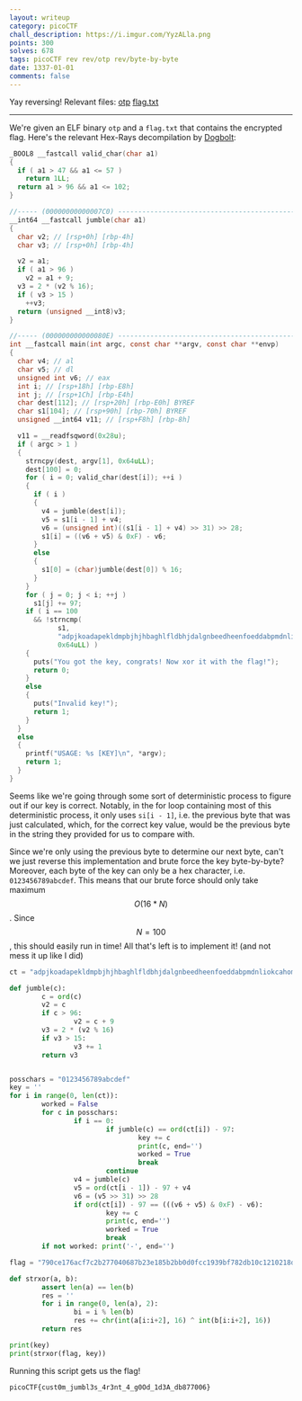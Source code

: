 ```yaml
---
layout: writeup
category: picoCTF
chall_description: https://i.imgur.com/YyzALla.png
points: 300
solves: 678
tags: picoCTF rev rev/otp rev/byte-by-byte
date: 1337-01-01
comments: false
---
```


Yay reversing! Relevant files: [otp](https://github.com/Nightxade/ctf-writeups/tree/master/assets/CTFs/picoCTF/otp) [flag.txt](https://github.com/Nightxade/ctf-writeups/tree/master/assets/CTFs/picoCTF/otp-flag.txt)  

---
<script
  src="https://cdn.mathjax.org/mathjax/latest/MathJax.js?config=TeX-AMS-MML_HTMLorMML"
  type="text/javascript">
</script>

We're given an ELF binary `otp` and a `flag.txt` that contains the encrypted flag. Here's the relevant Hex-Rays decompilation by [Dogbolt](https://dogbolt.org/):  

```c
_BOOL8 __fastcall valid_char(char a1)
{
  if ( a1 > 47 && a1 <= 57 )
    return 1LL;
  return a1 > 96 && a1 <= 102;
}

//----- (00000000000007C0) ----------------------------------------------------
__int64 __fastcall jumble(char a1)
{
  char v2; // [rsp+0h] [rbp-4h]
  char v3; // [rsp+0h] [rbp-4h]

  v2 = a1;
  if ( a1 > 96 )
    v2 = a1 + 9;
  v3 = 2 * (v2 % 16);
  if ( v3 > 15 )
    ++v3;
  return (unsigned __int8)v3;
}

//----- (000000000000080E) ----------------------------------------------------
int __fastcall main(int argc, const char **argv, const char **envp)
{
  char v4; // al
  char v5; // dl
  unsigned int v6; // eax
  int i; // [rsp+18h] [rbp-E8h]
  int j; // [rsp+1Ch] [rbp-E4h]
  char dest[112]; // [rsp+20h] [rbp-E0h] BYREF
  char s1[104]; // [rsp+90h] [rbp-70h] BYREF
  unsigned __int64 v11; // [rsp+F8h] [rbp-8h]

  v11 = __readfsqword(0x28u);
  if ( argc > 1 )
  {
    strncpy(dest, argv[1], 0x64uLL);
    dest[100] = 0;
    for ( i = 0; valid_char(dest[i]); ++i )
    {
      if ( i )
      {
        v4 = jumble(dest[i]);
        v5 = s1[i - 1] + v4;
        v6 = (unsigned int)((s1[i - 1] + v4) >> 31) >> 28;
        s1[i] = ((v6 + v5) & 0xF) - v6;
      }
      else
      {
        s1[0] = (char)jumble(dest[0]) % 16;
      }
    }
    for ( j = 0; j < i; ++j )
      s1[j] += 97;
    if ( i == 100
      && !strncmp(
            s1,
            "adpjkoadapekldmpbjhjhbaghlfldbhjdalgnbeedheenfoeddabpmdnliokcahomdphbcleipfgibjdcgmjcmadaomiakpdjcni",
            0x64uLL) )
    {
      puts("You got the key, congrats! Now xor it with the flag!");
      return 0;
    }
    else
    {
      puts("Invalid key!");
      return 1;
    }
  }
  else
  {
    printf("USAGE: %s [KEY]\n", *argv);
    return 1;
  }
}
```

Seems like we're going through some sort of deterministic process to figure out if our key is correct. Notably, in the for loop containing most of this deterministic process, it only uses `si[i - 1]`, i.e. the previous byte that was just calculated, which, for the correct key value, would be the previous byte in the string they provided for us to compare with.  

Since we're only using the previous byte to determine our next byte, can't we just reverse this implementation and brute force the key byte-by-byte? Moreover, each byte of the key can only be a hex character, i.e. `0123456789abcdef`. This means that our brute force should only take maximum $$O(16 * N)$$. Since $$N=100$$, this should easily run in time! All that's left is to implement it! (and not mess it up like I did)  

```py
ct = "adpjkoadapekldmpbjhjhbaghlfldbhjdalgnbeedheenfoeddabpmdnliokcahomdphbcleipfgibjdcgmjcmadaomiakpdjcni"

def jumble(c):
        c = ord(c)
        v2 = c
        if c > 96:
                v2 = c + 9
        v3 = 2 * (v2 % 16)
        if v3 > 15:
                v3 += 1
        return v3


posschars = "0123456789abcdef"
key = ''
for i in range(0, len(ct)):
        worked = False
        for c in posschars:
                if i == 0:
                        if jumble(c) == ord(ct[i]) - 97:
                                key += c
                                print(c, end='')
                                worked = True
                                break
                        continue
                v4 = jumble(c)
                v5 = ord(ct[i - 1]) - 97 + v4
                v6 = (v5 >> 31) >> 28
                if ord(ct[i]) - 97 == (((v6 + v5) & 0xF) - v6):
                        key += c
                        print(c, end='')
                        worked = True
                        break
        if not worked: print('-', end='')

flag = "790ce176acf7c2b277040687b23e185b2bb0d0fcc1939bf782db10c1210218dc4b2b3c931a5c2f04ad5aa711d04175920aa0"

def strxor(a, b):
        assert len(a) == len(b)
        res = ''
        for i in range(0, len(a), 2):
                bi = i % len(b)
                res += chr(int(a[i:i+2], 16) ^ int(b[i:i+2], 16))
        return res

print(key)
print(strxor(flag, key))
```

Running this script gets us the flag!  

    picoCTF{cust0m_jumbl3s_4r3nt_4_g0Od_1d3A_db877006}